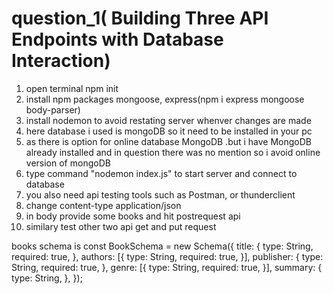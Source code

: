 # question_1( Building Three API Endpoints with Database Interaction)
1) open terminal npm init
2) install npm packages mongoose, express(npm i express mongoose body-parser)
3) install nodemon to avoid restating server whenver changes are made
5) here database i used is mongoDB so it need to be installed in your pc
6) as there is option for online database MongoDB .but i have MongoDB already installed and in question there was no mention so i avoid online version of mongoDB
7) type command "nodemon index.js" to start server and connect to database
8) you also need api testing tools such as Postman, or thunderclient 
9) change content-type application/json
10) in body provide some books and hit postrequest api 
11) similary test other two api get and put request

books schema is
const BookSchema = new Schema({
	title: {
		type: String,
		required: true,
	},
	authors: [{
		type: String,
		required: true,
	}],
	publisher: {
		type: String,
		required: true,
	},
	genre: [{
		type: String,
		required: true,
	}],
	summary: {
		type: String,
	},
});


